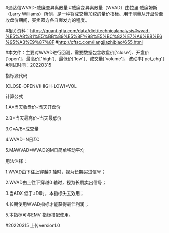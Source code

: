 #通达信WVAD-威廉变异离散量
#威廉变异离散量（WVAD）由拉里·威廉姆斯（Larry Williams）所创，是一种将成交量加权的量价指标。用于测量从开盘价至收盘价期间，买卖双方各自爆发力的程度。

#相关资料：https://quant.gtja.com/data/dict/technicalanalysis#wvad-%E5%A8%81%E5%BB%89%E5%8F%98%E5%BC%82%E7%A6%BB%E6%95%A3%E9%87%8F
#http://cftsc.com/liangjiazhibiao/655.html

#本文件：主要对WVAD进行回测，需要数据包含收盘价['close']、开盘价['open']、最高价['high']、最低价['low']、成交量['volume']、波动率['pct_chg']
#测试时间：20220315


指标源代码

(CLOSE-OPEN)/(HIGH-LOW)*VOL

计算公式

1.A=当天收盘价-当天开盘价

2.B=当天最高价-当天最低价

3.C=A/B*成交量

4.WVAD=N日ΣC

5.MAWVAD=WVAD的M日简单移动平均

用法注释：

1.WVAD由下往上穿越0 轴时，视为长期买进信号；

2.WVAD由上往下穿越0 轴时，视为长期卖出信号；

3.当ADX 低于±DI时，本指标失去效用；

4.长期使用WVAD指标才能获得最佳利润；

5.本指标可与EMV 指标搭配使用。



#20220315
上传version1.0